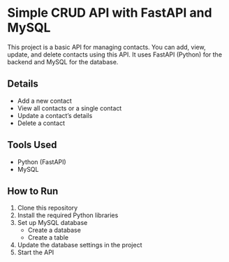 # Simple CRUD API with FastAPI and MySQL

This project is a basic API for managing contacts. You can add, view, update, and delete contacts using this API. It uses FastAPI (Python) for the backend and MySQL for the database.

## Details

- Add a new contact
- View all contacts or a single contact
- Update a contact’s details
- Delete a contact

## Tools Used

- Python (FastAPI)
- MySQL

## How to Run

1. Clone this repository
2. Install the required Python libraries
3. Set up MySQL database
    - Create a database
    - Create a table
4. Update the database settings in the project
5. Start the API
